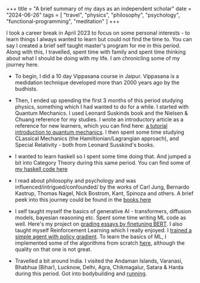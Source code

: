 +++
title = "A brief summary of my days as an independent scholar"
date = "2024-06-26"
tags = [
    "travel",
    "physics",
    "philosophy",
    "psychology",
    "functional-programming",
    "meditation"
]
+++

I took a career break in April 2023 to focus on some personal interests - to learn things I always wanted to learn but could not find the time to. You can say I created a brief self taught master's program for me in this period. Along with this, I travelled, spent time with family and spent time thinking about what I should be doing with my life. I am chronicling some of my journey here. 


- To begin, I did a 10 day Vippasana course in Jaipur. Vippasana is a medidation technique developed more than 2000 years ago by the budhists.

- Then, I ended up spending the first 3 months of this period studying physics, something which I had wanted to do for a while. 
I started with Quantum Mechanics. I used Leonard Suskinds book and the Nielsen & Chuang reference for my studies. I wrote an introductory article as a reference for new learners, which you can find here: [a tutorial introduction to quantum mechanics](https://drive.google.com/file/d/1A3AWtlZFWzz1Fal_W5_780zdtouJnDod/view?usp=sharing). I then spent some time studying CLassical Mechanics (the Hamiltionian/Lagrangian approach), and Special Relativity - both from Leonard Susskind's books.

- I  wanted to learn haskell so I spent some time doing that. And jumped a bit into Category Theory during this same period. You can find some of [my haskell code here](https://github.com/ketvector/haskell-practice)

- I read about philosophy and psychology and was influenced/intrigued/confounded/ by the works of Carl Jung, Bernardo Kastrup, Thomas Nagel, Nick Bostrom, Kant, Spinoza and others. A brief peek into this journey could be found in the [books here](https://ketvector.github.io/blog/some-books-i-have-read-with-very-short-reviews/)

- I self taught myself the basics of generative AI - transformers, diffusion models, bayesian reasoning etc. Spent some time writing ML code as well. Here's my project on [grading essays by finetuning BERT](https://github.com/ketvector/essay_grading). I also taught myself Reinforcement Learning which I really enjoyed. I [trained a simple agent with policy gradient](https://github.com/ketvector/rl). To learn the basics of ML, I implemented some of the algorithms from scratch [here](https://github.com/ketvector/ml-practice), although the quality on that one is not great.

- Travelled a bit around India. I visited the Andaman Islands, Varanasi, Bhabhua (Bihar), Lucknow, Delhi, Agra, Chikmagalur, Satara & Harda during this period. Got into bodybuilding and [running](https://ketvector.github.io/blog/10-thoughts-while-running/).  





